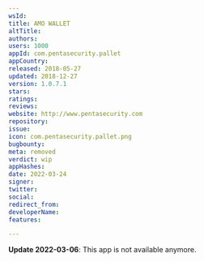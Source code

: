 ```yaml
---
wsId: 
title: AMO WALLET
altTitle: 
authors: 
users: 1000
appId: com.pentasecurity.pallet
appCountry: 
released: 2018-05-27
updated: 2018-12-27
version: 1.0.7.1
stars: 
ratings: 
reviews: 
website: http://www.pentasecurity.com
repository: 
issue: 
icon: com.pentasecurity.pallet.png
bugbounty: 
meta: removed
verdict: wip
appHashes: 
date: 2022-03-24
signer: 
twitter: 
social: 
redirect_from: 
developerName: 
features: 

---
```


**Update 2022-03-06**: This app is not available anymore.


